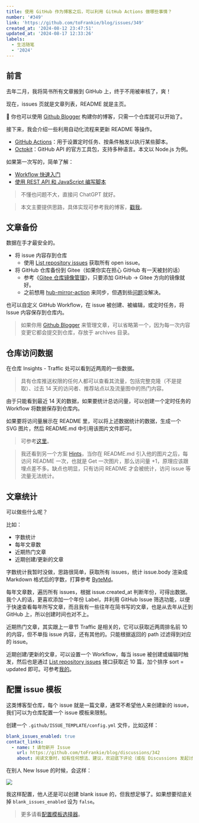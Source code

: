 ```yaml
---
title: 使用 GitHub 作为博客之后，可以利用 GitHub Actions 做哪些事情？
number: '#349'
link: 'https://github.com/toFrankie/blog/issues/349'
created_at: '2024-08-12 23:47:51'
updated_at: '2024-08-17 12:33:26'
labels:
  - 生活随笔
  - '2024'
---
```

## 前言

去年二月，我将简书所有文章搬到 GitHub 上，终于不用被审核了，爽！

现在，issues 页就是文章列表，README 就是主页。

📢 你也可以使用 [Github Blogger](https://github.com/toFrankie/github-blogger) 构建你的博客，只需一个仓库就可以开始了。

接下来，我会介绍一些利用自动化流程来更新 README 等操作。

- [GitHub Actions](https://docs.github.com/zh/actions)：用于设置定时任务、按条件触发以执行某些脚本。
- [Octokit](https://github.com/octokit)：GitHub API 的官方工具包，支持多种语言。本文以 Node.js 为例。

如果第一次写的，简单了解：

- [Workflow 快速入门](https://docs.github.com/zh/actions/writing-workflows/quickstart)
- [使用 REST API 和 JavaScript 编写脚本](https://docs.github.com/zh/rest/guides/scripting-with-the-rest-api-and-javascript?apiVersion=2022-11-28)

> 不懂也问题不大，直接问 ChatGPT 就好。

> 本文主要提供思路，具体实现可参考我的博客，[戳我](https://github.com/toFrankie/blog)。

## 文章备份

数据在手才最安全的。

- 将 issue 内容存到仓库
    - 使用 [List repository issues](https://docs.github.com/zh/rest/issues/issues?apiVersion=2022-11-28#list-repository-issues) 获取所有 open issue。
- 将 GitHub 仓库备份到 Gitee（如果你实在担心 GitHub 有一天被封的话）
    - 参考《[Gitee 仓库镜像管理](https://gitee.com/help/articles/4336#article-header3)》，只要添加 GitHub → Gitee 方向的镜像就好。
    - 之前想用 [hub-mirror-action](https://github.com/Yikun/hub-mirror-action) 来同步，但遇到些[问题](https://github.com/Yikun/hub-mirror-action/issues/188)没解决。

也可以自定义 GitHub Workflow，在 issue 被创建、被编辑，或定时任务，将 Issue 内容保存到仓库内。

> 如果你用 [Github Blogger](https://github.com/toFrankie/github-blogger) 来管理文章，可以省略第一个，因为每一次内容变更它都会提交到仓库，存放于 archives 目录。

## 仓库访问数据

在仓库 Insights - Traffic 处可以看到近两周的一些数据。

> 具有仓库推送权限的任何人都可以查看其流量，包括完整克隆（不是提取）、过去 14 天的访问者、推荐站点以及流量图中的热门内容。

由于只能看到最近 14 天的数据，如果要统计总访问量，可以创建一个定时任务的 Workflow 将数据保存到仓库内。

如果要将访问量展示在 README 里，可以将上述数据统计的数据，生成一个 SVG 图片，然后 README.md 中引用该图片文件即可。

> 可参考[这里](https://github.com/toFrankie/blog/tree/main/scripts)。

> 我还看到另一个方案 [Hints](https://github.com/88250/hits)，当你在 README.md 引入他的图片之后，每访问 README 一次，也就是 Get 一次图片，那么访问量 +1，原理应该跟埋点差不多。缺点也明显，只有访问 README 才会被统计，访问 issue 等流量无法统计。

## 文章统计

可以做些什么呢？

比如：

- 字数统计
- 每年文章数
- 近期热门文章
- 近期创建/更新的文章

字数统计我暂时没做，思路很简单，获取所有 issues，统计 issue.body 渲染成 Markdown 格式后的字数，打算参考 [ByteMd](https://github.com/bytedance/bytemd/blob/9f2212203c780f2d9775e3c2243171cdeea2e81d/packages/bytemd/src/status.svelte#L15)。

每年文章数，遍历所有 issues，根据 issue.created_at 判断年份，可得出数据。我个人的话，更喜欢添加一个年份 Label，并利用 GitHub Issue 筛选功能，以便于快速查看每年所写文章，而且我有一些往年在简书写的文章，也是从去年从迁到 GitHub 上，所以创建时间也对不上。

近期热门文章，其实跟上一章节 Traffic 是相关的，它可以获取近两周排名前 10 的内容，但不单指 issue 内容，还有其他的。只能根据返回的 path 过滤得到对应的 issue。

近期创建/更新的文章，可以设置一个 Workflow，每当 issue 被创建或编辑时触发，然后也是通过 [List repository issues](https://docs.github.com/zh/rest/issues/issues?apiVersion=2022-11-28#list-repository-issues) 接口获取近 10 篇，加个排序 sort = updated 即可。可参考[我的](https://github.com/toFrankie/blog/blob/ca30e2dff739ecb61515fe05922033bf23624a29/scripts/common.js#L33)。

## 配置 issue 模板

这类博客型仓库，每个 issue 就是一篇文章，通常不希望他人来创建新的 issue，我们可以为仓库配置一个 issue 模板来限制。

创建一个 `.github/ISSUE_TEMPLATE/config.yml` 文件，比如这样：

```yml
blank_issues_enabled: true
contact_links:
  - name: ❗️ 请勿新开 Issue
    url: https://github.com/toFrankie/blog/discussions/342
    about: 阅读文章时，如有任何想法、建议，欢迎底下评论（或在 Discussions 发起讨论），而不是新开 Issue。
```

在别人 New Issue 的时候，会这样：

![](https://cdn.jsdelivr.net/gh/toFrankie/blog@main/images/2024/8/1723868949932.png)

我这样配置，他人还是可以创建 blank issue 的，但我想足够了。如果想要彻底关掉 `blank_issues_enabled` 设为 `false`。

> 更多请看[配置模板选择器](https://docs.github.com/zh/communities/using-templates-to-encourage-useful-issues-and-pull-requests/configuring-issue-templates-for-your-repository#configuring-the-template-chooser)。
